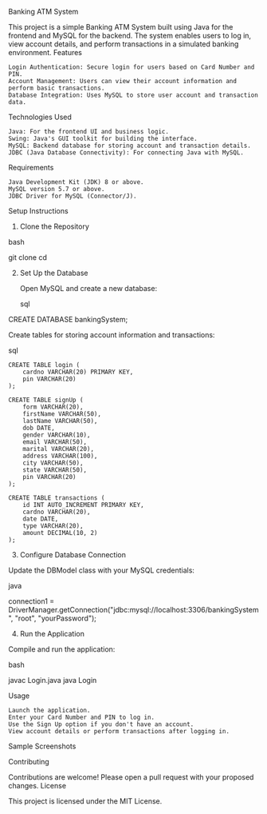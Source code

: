 Banking ATM System

This project is a simple Banking ATM System built using Java for the frontend and MySQL for the backend. The system enables users to log in, view account details, and perform transactions in a simulated banking environment.
Features

    Login Authentication: Secure login for users based on Card Number and PIN.
    Account Management: Users can view their account information and perform basic transactions.
    Database Integration: Uses MySQL to store user account and transaction data.

Technologies Used

    Java: For the frontend UI and business logic.
    Swing: Java's GUI toolkit for building the interface.
    MySQL: Backend database for storing account and transaction details.
    JDBC (Java Database Connectivity): For connecting Java with MySQL.

Requirements

    Java Development Kit (JDK) 8 or above.
    MySQL version 5.7 or above.
    JDBC Driver for MySQL (Connector/J).

Setup Instructions
1. Clone the Repository

bash

git clone <repository-url>
cd <project-folder>

2. Set Up the Database

    Open MySQL and create a new database:

    sql

CREATE DATABASE bankingSystem;

Create tables for storing account information and transactions:

sql

    CREATE TABLE login (
        cardno VARCHAR(20) PRIMARY KEY,
        pin VARCHAR(20)
    );

    CREATE TABLE signUp (
        form VARCHAR(20),
        firstName VARCHAR(50),
        lastName VARCHAR(50),
        dob DATE,
        gender VARCHAR(10),
        email VARCHAR(50),
        marital VARCHAR(20),
        address VARCHAR(100),
        city VARCHAR(50),
        state VARCHAR(50),
        pin VARCHAR(20)
    );

    CREATE TABLE transactions (
        id INT AUTO_INCREMENT PRIMARY KEY,
        cardno VARCHAR(20),
        date DATE,
        type VARCHAR(20),
        amount DECIMAL(10, 2)
    );

3. Configure Database Connection

Update the DBModel class with your MySQL credentials:

java

connection1 = DriverManager.getConnection("jdbc:mysql://localhost:3306/bankingSystem", "root", "yourPassword");

4. Run the Application

Compile and run the application:

bash

javac Login.java
java Login

Usage

    Launch the application.
    Enter your Card Number and PIN to log in.
    Use the Sign Up option if you don't have an account.
    View account details or perform transactions after logging in.

Sample Screenshots

Contributing

Contributions are welcome! Please open a pull request with your proposed changes.
License

This project is licensed under the MIT License.
